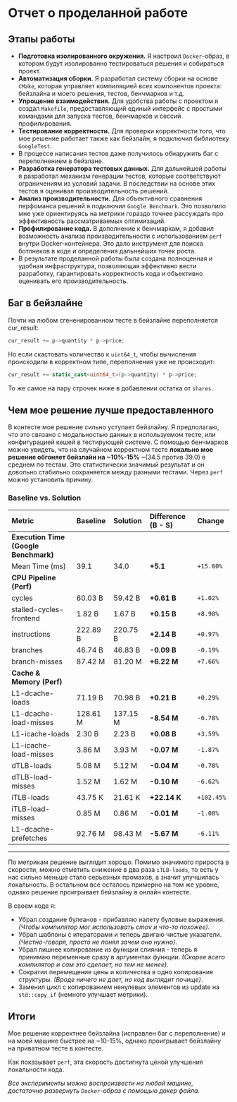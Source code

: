 # Отчет о проделанной работе

## Этапы работы

- **Подготовка изолированного окружения.** Я настроил `Docker`-образ, в котором будут
  изолированно тестироватьcя решения и собиратьcя проект. 
- **Автоматизация сборки.** Я разработал систему сборки на основе `CMake`, которая
  управляет компиляцией всех компонентов проекта: бейзлайнa и моего решения, тестов, бенчмарков и т.д.
- **Упрощение взаимодействия.** Для удобства работы с проектом я создал `Makefile`,
  предоставляющий единый интерфейс с простыми командами для запуска тестов,
  бенчмарков и сессий профилирования.
- **Тестирование корректности.** Для проверки корректности того,
  что мое решение работает также как бейзлайн, я подключил библиотеку
  `GoogleTest`.
- В процессе написания тестов даже получилось обнаружить баг с переполнением в бейзлане.
- **Разработка генератора тестовых данных.** Для дальнейшей работы я разработал
  механизм генерации тестов, которые соответствуют ограничениям из условий
  задачи. В последствии на основе этих тестов я оценивал производительность
  решений.
- **Анализ производительности.** Для объективного сравнения
  перфоманса решений я подключил `Google Benchmark`. Это позволило
  мне уже ориентируясь на метрики гораздо точнее рассуждать про 
  эффективность рассматриваемых оптимизаций.
- **Профилирование кода.** В дополнение к бенчмаркам, я добавил возможность анализа
  производительности с использованием `perf` внутри
  Docker-контейнера. Это дало инструмент для поиска ботлнеков в коде и
  определения дальнейших точек роста.
- В результате проделанной работы была создана полноценная и удобная
  инфраструктура, позволяющая эффективно вести разработку, гарантировать
  корректность кода и объективно оценивать его производительность.

## Баг в бейзлайне

Почти на любом сгененированном тесте в бейзлайне переполняется cur_result:

```cpp
cur_result += p->quantity * p->price;

```
Но если скастовать количество к `uint64_t`, чтобы вычисления происходили в корректном типе,
переполнения уже не происходит:

```cpp
cur_result += static_cast<uint64_t>(p->quantity) * p->price;
```

То же самое на пару строчек ниже в добавлении остатка от `shares`.

## Чем мое решение лучше предоставленного

В контесте мое решение сильно уступает бейзлайну. Я предполагаю, что это
связано с модальностью данных в используемом тесте, или конфигурацией кешей в
тестирующей системе. С помощью бенчмарков можно увидеть, что на случайном
корректном тесте **локально мое решение обгоняет бейзлайн на ~10%-15%** ~(34.5
против 39.0) в среднем по тестам. Это статистически значимый результат и он
довольно стабильно сохраняется между разными тестами. Через `perf` можно
установить причину.

### Baseline vs. Solution

| Metric | Baseline | Solution | Difference (B - S) | Change |
| :--- | :--- | :--- | :--- | :--- |
| **Execution Time (Google Benchmark)** | | | | |
| Mean Time (ms) | 39.1 | 34.0 | **+5.1** | `+15.00%` |
| **CPU Pipeline (Perf)** | | | | |
| cycles | 60.03 B | 59.42 B | **+0.61 B** | `+1.02%` |
| stalled-cycles-frontend | 1.82 B | 1.67 B | **+0.15 B** | `+8.98%` |
| instructions | 222.89 B | 220.75 B | **+2.14 B** | `+0.97%` |
| branches | 46.74 B | 46.83 B | **-0.09 B** | `-0.19%` |
| branch-misses | 87.42 M | 81.20 M | **+6.22 M** | `+7.66%` |
| **Cache & Memory (Perf)** | | | | |
| L1-dcache-loads | 71.19 B | 70.98 B | **+0.21 B** | `+0.29%` |
| L1-dcache-load-misses | 128.61 M | 137.15 M | **-8.54 M** | `-6.78%` |
| L1-icache-loads | 2.30 B | 2.23 B | **+0.08 B** | `+3.59%` |
| L1-icache-load-misses | 3.86 M | 3.93 M | **-0.07 M** | `-1.87%` |
| dTLB-loads | 5.08 M | 5.12 M | **-0.04 M** | `-0.78%` |
| dTLB-load-misses | 1.52 M | 1.62 M | **-0.10 M** | `-6.62%` |
| iTLB-loads | 43.75 K | 21.61 K | **+22.14 K** | `+102.45%` |
| iTLB-load-misses | 0.85 M | 0.86 M | **-0.01 M** | `-1.08%` |
| L1-dcache-prefetches | 92.76 M | 98.43 M | **-5.67 M** | `-6.11%` |

---

По метрикам решение выглядит хорошо. Помимо значимого прироста в скорости, можно отметить снижение в два раза `iTLB-loads`, то есть у нас сильно меньше стало серьезных промахов, а значит улучшилась локальность. В остальном все осталось примерно на том же уровне, однако решение проигрывает бейзлайну в онлайн контесте.

В своем коде я:
- Убрал создание булеанов - прибавляю налету буловые выражения. *(Чтобы компилятор мог использовать cmov и что-то похожее)*.
- Убрал шаблоны с итераторами и теперь двигаю чистые указатели. *(Честно-говоря, просто не понял зачем оно нужно)*.
- Убрал лишнее копирование из функции слияния - теперь я принимаю переменные сразу в аргументах функции. *(Скорее всего компилятор и сам это сделает, но тем не менее)*.
- Cократил перемещение цены и количества в одно копирование структуры. *(Вроде ничего не дает, но код выглядит почище)*.
- Заменил цикл с копированием ненулевых элементов из update на `std::copy_if` (немного улучшает метрики).

## Итоги

Мое решение корректнее бейзлайна (исправлен баг с переполнение) и на моей машине быстрее на ~10-15%, однако проигрывает бейзлайну на приватном тесте в контесте.

Как показывает `perf`, эта скорость достигнута ценой улучшения локальности кода.

*Все эксперименты можно воспроизвести на любой машине, достаточно развернуть `Docker`-образ с помощью докер файла.*
